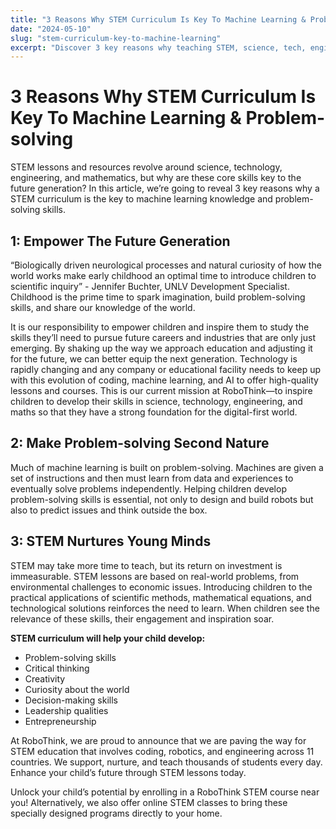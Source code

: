```yaml
---
title: "3 Reasons Why STEM Curriculum Is Key To Machine Learning & Problem-solving"
date: "2024-05-10"
slug: "stem-curriculum-key-to-machine-learning"
excerpt: "Discover 3 key reasons why teaching STEM, science, tech, engineering, & maths is essential for empowering the future generation in machine learning and problem-solving."
---
```


# 3 Reasons Why STEM Curriculum Is Key To Machine Learning & Problem-solving

STEM lessons and resources revolve around science, technology, engineering, and mathematics, but why are these core skills key to the future generation? In this article, we’re going to reveal 3 key reasons why a STEM curriculum is the key to machine learning knowledge and problem-solving skills.

## 1: Empower The Future Generation

“Biologically driven neurological processes and natural curiosity of how the world works make early childhood an optimal time to introduce children to scientific inquiry” - Jennifer Buchter, UNLV Development Specialist. Childhood is the prime time to spark imagination, build problem-solving skills, and share our knowledge of the world.

It is our responsibility to empower children and inspire them to study the skills they’ll need to pursue future careers and industries that are only just emerging. By shaking up the way we approach education and adjusting it for the future, we can better equip the next generation. Technology is rapidly changing and any company or educational facility needs to keep up with this evolution of coding, machine learning, and AI to offer high-quality lessons and courses. This is our current mission at RoboThink—to inspire children to develop their skills in science, technology, engineering, and maths so that they have a strong foundation for the digital-first world.

## 2: Make Problem-solving Second Nature

Much of machine learning is built on problem-solving. Machines are given a set of instructions and then must learn from data and experiences to eventually solve problems independently. Helping children develop problem-solving skills is essential, not only to design and build robots but also to predict issues and think outside the box.

## 3: STEM Nurtures Young Minds

STEM may take more time to teach, but its return on investment is immeasurable. STEM lessons are based on real-world problems, from environmental challenges to economic issues. Introducing children to the practical applications of scientific methods, mathematical equations, and technological solutions reinforces the need to learn. When children see the relevance of these skills, their engagement and inspiration soar.

**STEM curriculum will help your child develop:**

- Problem-solving skills  
- Critical thinking  
- Creativity  
- Curiosity about the world  
- Decision-making skills  
- Leadership qualities  
- Entrepreneurship  

At RoboThink, we are proud to announce that we are paving the way for STEM education that involves coding, robotics, and engineering across 11 countries. We support, nurture, and teach thousands of students every day. Enhance your child’s future through STEM lessons today.

Unlock your child’s potential by enrolling in a RoboThink STEM course near you! Alternatively, we also offer online STEM classes to bring these specially designed programs directly to your home.